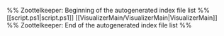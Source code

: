 %% Zoottelkeeper: Beginning of the autogenerated index file list  %%
 [[script.ps1|script.ps1]]
 [[VisualizerMain/VisualizerMain|VisualizerMain]]
%% Zoottelkeeper: End of the autogenerated index file list  %%